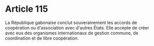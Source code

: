 # Article 115

La République gabonaise conclut souverainement les accords de coopération ou d'association avec d'autres États. Elle accepte de créer avec eux des organismes internationaux de gestion commune, de coordination et de libre coopération.